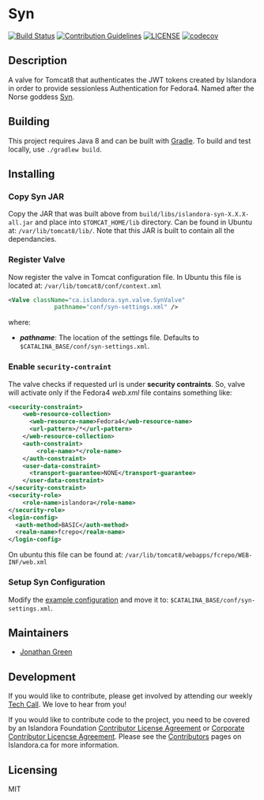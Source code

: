 # Syn
[![Build Status](https://travis-ci.org/Islandora-CLAW/Syn.svg?branch=master)](https://travis-ci.org/Islandora-CLAW/Syn)
[![Contribution Guidelines](http://img.shields.io/badge/CONTRIBUTING-Guidelines-blue.svg)](./CONTRIBUTING.md)
[![LICENSE](https://img.shields.io/badge/license-MIT-blue.svg?style=flat-square)](./LICENSE)
[![codecov](https://codecov.io/gh/Islandora-CLAW/Syn/branch/master/graph/badge.svg)](https://codecov.io/gh/Islandora-CLAW/Syn)

## Description

A valve for Tomcat8 that authenticates the JWT tokens created by Islandora in order to provide sessionless Authentication for Fedora4. Named after the Norse goddess [Syn](https://en.wikipedia.org/wiki/Syn_(goddess)).

## Building

This project requires Java 8 and can be built with [Gradle](https://gradle.org). To build and test locally, use `./gradlew build`.

## Installing

### Copy Syn JAR
Copy the JAR that was built above from `build/libs/islandora-syn-X.X.X-all.jar` and place into `$TOMCAT_HOME/lib` directory. Can be found in Ubuntu at: `/var/lib/tomcat8/lib/`. Note that this JAR is built to contain all the dependancies.

### Register Valve
Now register the valve in Tomcat configuration file.
In Ubuntu this file is located at: `/var/lib/tomcat8/conf/context.xml` 

```xml
<Valve className="ca.islandora.syn.valve.SynValve" 
	  		 pathname="conf/syn-settings.xml" />
```

where:
* ***pathname***: The location of the settings file. Defaults to `$CATALINA_BASE/conf/syn-settings.xml`.

### Enable `security-contraint`
The valve checks if requested url is under **security contraints**. So, valve will activate only if the Fedora4  *web.xml* file contains something like:

```xml
<security-constraint>
    <web-resource-collection>
      <web-resource-name>Fedora4</web-resource-name>
      <url-pattern>/*</url-pattern>
    </web-resource-collection>
    <auth-constraint>
        <role-name>*</role-name>
    </auth-constraint>
    <user-data-constraint>
      <transport-guarantee>NONE</transport-guarantee>
    </user-data-constraint>
</security-constraint>
<security-role>
    <role-name>islandora</role-name>
</security-role>
<login-config>
  <auth-method>BASIC</auth-method>
  <realm-name>fcrepo</realm-name>
</login-config>
```

On ubuntu this file can be found at: 
`/var/lib/tomcat8/webapps/fcrepo/WEB-INF/web.xml`

### Setup Syn Configuration
Modify the [example configuration](./conf/syn-settings.example.xml) and move it to: `$CATALINA_BASE/conf/syn-settings.xml`.

## Maintainers

* [Jonathan Green](https://github.com/jonathangreen/)

## Development

If you would like to contribute, please get involved by attending our weekly [Tech Call](https://github.com/Islandora-CLAW/CLAW/wiki). We love to hear from you!

If you would like to contribute code to the project, you need to be covered by an Islandora Foundation [Contributor License Agreement](http://islandora.ca/sites/default/files/islandora_cla.pdf) or [Corporate Contributor Licencse Agreement](http://islandora.ca/sites/default/files/islandora_ccla.pdf). Please see the [Contributors](http://islandora.ca/resources/contributors) pages on Islandora.ca for more information.

## Licensing

MIT
